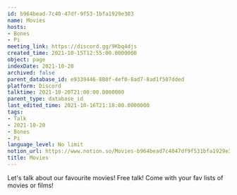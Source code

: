 ```yaml
---
id: b964bead-7c40-47df-9f53-1bfa1929e303
name: Movies
hosts:
- Bones
- Pi
meeting_link: https://discord.gg/9Kbq4djs
created_time: 2021-10-15T12:55:00.0000000
object: page
indexDate: 2021-10-20
archived: false
parent_database_id: e9339446-880f-4ef0-8ad7-8ad1f507dded
platform: Discord
talktime: 2021-10-20T21:00:00.0000000
parent_type: database_id
last_edited_time: 2021-10-16T21:18:00.0000000
tags:
- Talk
- 2021-10-20
- Bones
- Pi
language_level: No limit
notion_url: https://www.notion.so/Movies-b964bead7c4047df9f531bfa1929e303
title: Movies
---
```


Let's talk about our favourite movies!
Free talk! Come with your fav lists of movies or films!


